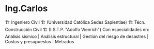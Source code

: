 # Ing.Carlos
🏗️ Ingeniero Civil 🏗️ (Universidad Católica Sedes Sapientiae)  🏗️ Técn. Construcción Civil 🏗️ (I.S.T.P. "Adolfo Vienrich")  Con especialidades en: Análisis sísmico | Análisis estructural | Gestión del riesgo de desastres | Costos y presupuestos | Metrados
